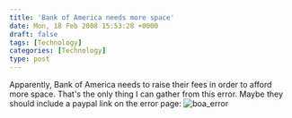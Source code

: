 ```yaml
---
title: 'Bank of America needs more space'
date: Mon, 18 Feb 2008 15:53:28 +0000
draft: false
tags: [Technology]
categories: [Technology]
type: post
---
```


Apparently, Bank of America needs to raise their fees in order to afford more space. That's the only thing I can gather from this error. Maybe they should include a paypal link on the error page: ![boa_error](http://zeusville.files.wordpress.com/2008/02/error.png)